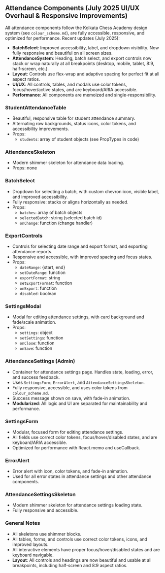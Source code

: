 
## Attendance Components (July 2025 UI/UX Overhaul & Responsive Improvements)

All attendance components follow the Kolkata Chess Academy design system (see `colour_scheme.md`), are fully accessible, responsive, and optimized for performance.
Recent updates (July 2025):
- **BatchSelect**: Improved accessibility, label, and dropdown visibility. Now fully responsive and beautiful on all screen sizes.
- **AttendanceSystem**: Heading, batch select, and export controls now stack or wrap naturally at all breakpoints (desktop, mobile, tablet, 8:9, half-screen, etc.).
- **Layout**: Controls use flex-wrap and adaptive spacing for perfect fit at all aspect ratios.
- **UI/UX**: All controls, tables, and modals use color tokens, focus/hover/active states, and are keyboard/ARIA accessible.
- **Performance**: All components are memoized and single-responsibility.

### StudentAttendanceTable
- Beautiful, responsive table for student attendance summary.
- Alternating row backgrounds, status icons, color tokens, and accessibility improvements.
- Props:
  - `students`: array of student objects (see PropTypes in code)

### AttendanceSkeleton
- Modern shimmer skeleton for attendance data loading.
- Props: none

### BatchSelect
- Dropdown for selecting a batch, with custom chevron icon, visible label, and improved accessibility.
- Fully responsive: stacks or aligns horizontally as needed.
- Props:
  - `batches`: array of batch objects
  - `selectedBatch`: string (selected batch id)
  - `onChange`: function (change handler)

### ExportControls
- Controls for selecting date range and export format, and exporting attendance reports.
- Responsive and accessible, with improved spacing and focus states.
- Props:
  - `dateRange`: {start, end}
  - `setDateRange`: function
  - `exportFormat`: string
  - `setExportFormat`: function
  - `onExport`: function
  - `disabled`: boolean

### SettingsModal
- Modal for editing attendance settings, with card background and fade/scale animation.
- Props:
  - `settings`: object
  - `setSettings`: function
  - `onClose`: function
  - `onSave`: function

### AttendanceSettings (Admin)
- Container for attendance settings page. Handles state, loading, error, and success feedback.
- Uses `SettingsForm`, `ErrorAlert`, and `AttendanceSettingsSkeleton`.
- Fully responsive, accessible, and uses color tokens from `colour_scheme.md`.
- Success message shown on save, with fade-in animation.
- **Modularized**: All logic and UI are separated for maintainability and performance.

### SettingsForm
- Modular, focused form for editing attendance settings.
- All fields use correct color tokens, focus/hover/disabled states, and are keyboard/ARIA accessible.
- Optimized for performance with React.memo and useCallback.

### ErrorAlert
- Error alert with icon, color tokens, and fade-in animation.
- Used for all error states in attendance settings and other attendance components.

### AttendanceSettingsSkeleton
- Modern shimmer skeleton for attendance settings loading state.
- Fully responsive and accessible.

### General Notes
- All skeletons use shimmer blocks.
- All tables, forms, and controls use correct color tokens, icons, and improved layouts.
- All interactive elements have proper focus/hover/disabled states and are keyboard navigable.
- **Layout**: All controls and headings are now beautiful and usable at all breakpoints, including half-screen and 8:9 aspect ratios.
